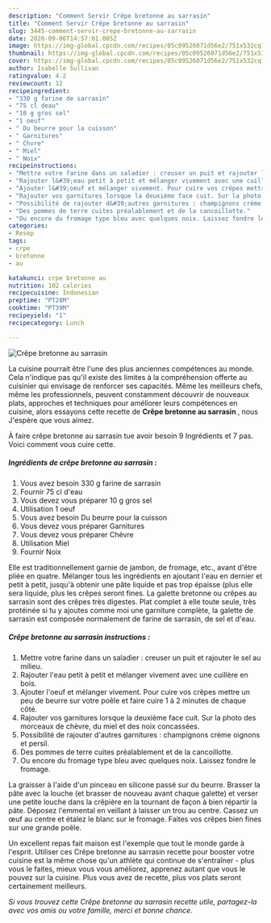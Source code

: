 ```yaml
---
description: "Comment Servir Crêpe bretonne au sarrasin"
title: "Comment Servir Crêpe bretonne au sarrasin"
slug: 3445-comment-servir-crepe-bretonne-au-sarrasin
date: 2020-09-06T14:57:01.005Z
image: https://img-global.cpcdn.com/recipes/05c09526071d56e2/751x532cq70/crepe-bretonne-au-sarrasin-photo-principale-de-la-recette.jpg
thumbnail: https://img-global.cpcdn.com/recipes/05c09526071d56e2/751x532cq70/crepe-bretonne-au-sarrasin-photo-principale-de-la-recette.jpg
cover: https://img-global.cpcdn.com/recipes/05c09526071d56e2/751x532cq70/crepe-bretonne-au-sarrasin-photo-principale-de-la-recette.jpg
author: Isabelle Sullivan
ratingvalue: 4.2
reviewcount: 12
recipeingredient:
- "330 g farine de sarrasin"
- "75 cl deau"
- "10 g gros sel"
- "1 oeuf"
- " Du beurre pour la cuisson"
- " Garnitures"
- " Chvre"
- " Miel"
- " Noix"
recipeinstructions:
- "Mettre votre farine dans un saladier : creuser un puit et rajouter le sel au milieu."
- "Rajouter l&#39;eau petit à petit et mélanger vivement avec une cuillère en bois."
- "Ajouter l&#39;oeuf et mélanger vivement. Pour cuire vos crêpes mettre un peu de beurre sur votre poêle et faire cuire 1 à 2 minutes de chaque côté."
- "Rajouter vos garnitures lorsque la deuxième face cuit. Sur la photo des morceaux de chèvre, du miel et des noix concassées."
- "Possibilité de rajouter d&#39;autres garnitures : champignons crème oignons et persil."
- "Des pommes de terre cuites préalablement et de la cancoillotte."
- "Ou encore du fromage type bleu avec quelques noix. Laissez fondre le fromage."
categories:
- Resep
tags:
- crpe
- bretonne
- au

katakunci: crpe bretonne au 
nutrition: 102 calories
recipecuisine: Indonesian
preptime: "PT28M"
cooktime: "PT39M"
recipeyield: "1"
recipecategory: Lunch

---
```



![Crêpe bretonne au sarrasin](https://img-global.cpcdn.com/recipes/05c09526071d56e2/751x532cq70/crepe-bretonne-au-sarrasin-photo-principale-de-la-recette.jpg)

La cuisine pourrait être l'une des plus anciennes compétences au monde. Cela n'indique pas qu'il existe des limites à la compréhension offerte au cuisinier qui envisage de renforcer ses capacités. Même les meilleurs chefs, même les professionnels, peuvent constamment découvrir de nouveaux plats, approches et techniques pour améliorer leurs compétences en cuisine, alors essayons cette recette de <strong> Crêpe bretonne au sarrasin </strong>, nous J'espère que vous aimez.

<!--inarticleads1-->

À faire crêpe bretonne au sarrasin tue avoir besoin 9 Ingrédients et 7 pas. Voici comment vous cuire cette.

##### Ingrédients de crêpe bretonne au sarrasin :

1. Vous avez besoin 330 g farine de sarrasin
1. Fournir 75 cl d&#39;eau
1. Vous devez vous préparer 10 g gros sel
1. Utilisation 1 oeuf
1. Vous avez besoin  Du beurre pour la cuisson
1. Vous devez vous préparer  Garnitures
1. Vous devez vous préparer  Chèvre
1. Utilisation  Miel
1. Fournir  Noix


Elle est traditionnellement garnie de jambon, de fromage, etc., avant d&#39;être pliée en quatre. Mélanger tous les ingrédients en ajoutant l&#39;eau en dernier et petit à petit, jusqu&#39;à obtenir une pâte liquide et pas trop épaisse (plus elle sera liquide, plus les crêpes seront fines. La galette bretonne ou crêpes au sarrasin sont des crêpes très digestes. Plat complet à elle toute seule, très protéinée si tu y ajoutes comme moi une garniture complète, la galette de sarrasin est composée normalement de farine de sarrasin, de sel et d&#39;eau. 

<!--inarticleads2-->

##### Crêpe bretonne au sarrasin instructions :

1. Mettre votre farine dans un saladier : creuser un puit et rajouter le sel au milieu.
1. Rajouter l&#39;eau petit à petit et mélanger vivement avec une cuillère en bois.
1. Ajouter l&#39;oeuf et mélanger vivement. Pour cuire vos crêpes mettre un peu de beurre sur votre poêle et faire cuire 1 à 2 minutes de chaque côté.
1. Rajouter vos garnitures lorsque la deuxième face cuit. Sur la photo des morceaux de chèvre, du miel et des noix concassées.
1. Possibilité de rajouter d&#39;autres garnitures : champignons crème oignons et persil.
1. Des pommes de terre cuites préalablement et de la cancoillotte.
1. Ou encore du fromage type bleu avec quelques noix. Laissez fondre le fromage.


La graisser à l&#39;aide d&#39;un pinceau en silicone passé sur du beurre. Brasser la pâte avec la louche (et brasser de nouveau avant chaque galette) et verser une petite louche dans la crêpière en la tournant de façon à bien répartir la pâte. Déposez l&#39;emmental en veillant à laisser un trou au centre. Cassez un œuf au centre et étalez le blanc sur le fromage. Faites vos crêpes bien fines sur une grande poêle. 

<!--inarticleads1-->

<p>
Un excellent repas fait maison est l'exemple que tout le monde garde à l'esprit. Utiliser ces Crêpe bretonne au sarrasin recette pour booster votre cuisine est la même chose qu'un athlète qui continue de s'entraîner - plus vous le faites, mieux vous vous améliorez, apprenez autant que vous le pouvez sur la cuisine. Plus vous avez de recette, plus vos plats seront certainement meilleurs.
</p>

<p>
<i>Si vous trouvez cette Crêpe bretonne au sarrasin recette utile, partagez-la avec vos amis ou votre famille, merci et bonne chance.</i>
</p>
